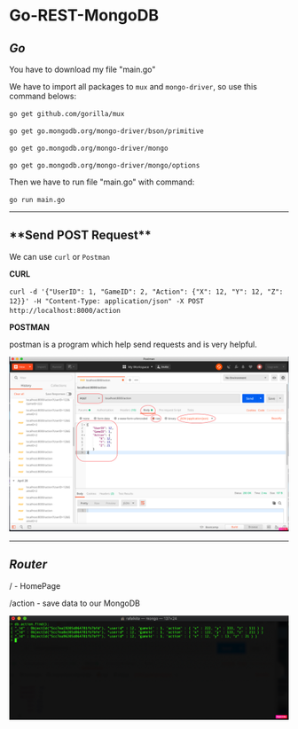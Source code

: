 # Go-REST-MongoDB

## **_Go_**

You have to download my file "main.go"

We have to import all packages to `mux` and `mongo-driver`, so use this command belows:

`go get github.com/gorilla/mux`

`go get go.mongodb.org/mongo-driver/bson/primitive`

`go get go.mongodb.org/mongo-driver/mongo`

`go get go.mongodb.org/mongo-driver/mongo/options`

Then we have to run file "main.go" with command:

`go run main.go`

---

## \***\*Send POST Request\*\***

We can use `curl` or `Postman`

**CURL**

`curl -d '{"UserID": 1, "GameID": 2, "Action": {"X": 12, "Y": 12, "Z": 12}}' -H "Content-Type: application/json" -X POST http://localhost:8000/action`

**POSTMAN**

postman is a program which help send requests and is very helpful.

![postman](/images/postman.png)

---

## **_Router_**

/ - HomePage

/action - save data to our MongoDB

![sql](/images/sql.png)
